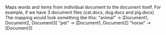 Maps words and items from individual document to the document itself. For example, if we have 3 document files (cat.docx, dog.docx and pig.docx)
The mapping would look something like this:
"animal" -> [Document1, Document2, Document3]
"pet" -> [Document1, Document2]
"horse" -> [Document3]
	
